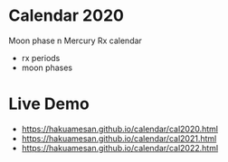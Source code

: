 # Calendar 2020

Moon phase n Mercury Rx calendar

- rx periods 
- moon phases

# Live Demo
- https://hakuamesan.github.io/calendar/cal2020.html
- https://hakuamesan.github.io/calendar/cal2021.html
- https://hakuamesan.github.io/calendar/cal2022.html
